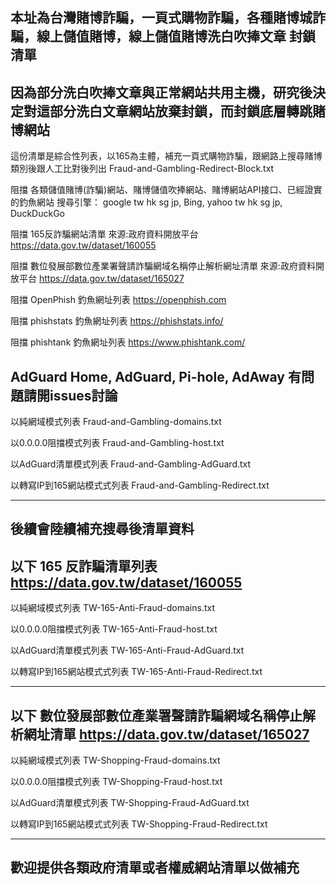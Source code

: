 本址為台灣賭博詐騙，一頁式購物詐騙，各種賭博城詐騙，線上儲值賭博，線上儲值賭博洗白吹捧文章 封鎖清單
--------------------------------------------------------------------------------------------
因為部分洗白吹捧文章與正常網站共用主機，研究後決定對這部分洗白文章網站放棄封鎖，而封鎖底層轉跳賭博網站
--------------------------------------------------------------------------------------------
這份清單是綜合性列表，以165為主體，補充一頁式購物詐騙，跟網路上搜尋賭博類別後跟人工比對後列出
Fraud-and-Gambling-Redirect-Block.txt

阻擋 各類儲值賭博(詐騙)網站、賭博儲值吹捧網站、賭博網站API接口、已經證實的釣魚網站
搜尋引擎： google tw hk sg jp, Bing, yahoo tw hk sg jp, DuckDuckGo 
 
阻擋 165反詐騙網站清單 來源:政府資料開放平台
https://data.gov.tw/dataset/160055

阻擋 數位發展部數位產業署聲請詐騙網域名稱停止解析網址清單 來源:政府資料開放平台
https://data.gov.tw/dataset/165027

阻擋 OpenPhish 釣魚網址列表
https://openphish.com

阻擋 phishstats 釣魚網址列表
https://phishstats.info/

阻擋 phishtank 釣魚網址列表
https://www.phishtank.com/

AdGuard Home, AdGuard, Pi-hole, AdAway
有問題請開issues討論
--------------------------------------------------------------------------------------------

以純網域模式列表
Fraud-and-Gambling-domains.txt

以0.0.0.0阻擋模式列表
Fraud-and-Gambling-host.txt

以AdGuard清單模式列表
Fraud-and-Gambling-AdGuard.txt

以轉寫IP到165網站模式式列表
Fraud-and-Gambling-Redirect.txt

--------------------------------------------------------------------------------------------

後續會陸續補充搜尋後清單資料
--------------------------------------------------------------------------------------------
以下 165 反詐騙清單列表
https://data.gov.tw/dataset/160055
--------------------------------------------------------------------------------------------

以純網域模式列表
TW-165-Anti-Fraud-domains.txt

以0.0.0.0阻擋模式列表
TW-165-Anti-Fraud-host.txt

以AdGuard清單模式列表
TW-165-Anti-Fraud-AdGuard.txt

以轉寫IP到165網站模式式列表
TW-165-Anti-Fraud-Redirect.txt

--------------------------------------------------------------------------------------------
以下 數位發展部數位產業署聲請詐騙網域名稱停止解析網址清單
https://data.gov.tw/dataset/165027
--------------------------------------------------------------------------------------------

以純網域模式列表
TW-Shopping-Fraud-domains.txt

以0.0.0.0阻擋模式列表
TW-Shopping-Fraud-host.txt

以AdGuard清單模式列表
TW-Shopping-Fraud-AdGuard.txt

以轉寫IP到165網站模式式列表
TW-Shopping-Fraud-Redirect.txt

--------------------------------------------------------------------------------------------
歡迎提供各類政府清單或者權威網站清單以做補充
--------------------------------------------------------------------------------------------

